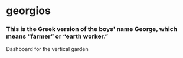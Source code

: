 # georgios

### This is the Greek version of the boys' name George, which means “farmer” or “earth worker.”

Dashboard for the vertical garden
